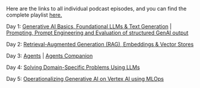 Here are the links to all individual podcast episodes, and you can find the complete playlist [here.](https://www.youtube.com/playlist?list=PLqFaTIg4myu_yKJpvF8WE2JfaG5kGuvoE)


Day 1: [Generative AI Basics, Foundational LLMs & Text Generation](https://youtu.be/Na3O4Pkbp-U?list=PLqFaTIg4myu_yKJpvF8WE2JfaG5kGuvoE) | [Prompting, Prompt Engineering and Evaluation of structured GenAI output](https://youtu.be/CFtX0ZyLSAY?list=PLqFaTIg4myu_yKJpvF8WE2JfaG5kGuvoE)

Day 2: [Retrieval-Augmented Generation (RAG), Embeddings & Vector Stores](https://youtu.be/xCAVsst6WJ8?list=PLqFaTIg4myu_yKJpvF8WE2JfaG5kGuvoE)

Day 3: [Agents](https://youtu.be/D3Kaqz7VW28?list=PLqFaTIg4myu_yKJpvF8WE2JfaG5kGuvoE) | [Agents Companion](https://youtu.be/7rbSwt-7odQ?list=PLqFaTIg4myu_yKJpvF8WE2JfaG5kGuvoE)

Day 4: [Solving Domain-Specific Problems Using LLMs](https://youtu.be/MWqspvVvNzA?list=PLqFaTIg4myu_yKJpvF8WE2JfaG5kGuvoE)

Day 5: [Operationalizing Generative AI on Vertex AI using MLOps](https://youtu.be/Hbk8UXavHrk?list=PLqFaTIg4myu_yKJpvF8WE2JfaG5kGuvoE)







